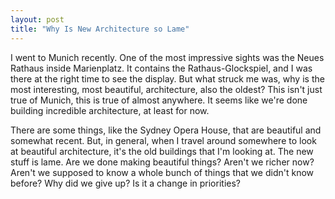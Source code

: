 ```yaml
---
layout: post
title: "Why Is New Architecture so Lame"
---
```


I went to Munich recently. One of the most impressive sights was the Neues Rathaus inside Marienplatz. It contains the Rathaus-Glockspiel, and I was there at the right time to see the display. But what struck me was, why is the most interesting, most beautiful, architecture, also the oldest? This isn't just true of Munich, this is true of almost anywhere. It seems like we're done building incredible architecture, at least for now.

There are some things, like the Sydney Opera House, that are beautiful and somewhat recent. But, in general, when I travel around somewhere to look at beautiful architecture, it's the old buildings that I'm looking at. The new stuff is lame. Are we done making beautiful things? Aren't we richer now? Aren't we supposed to know a whole bunch of things that we didn't know before? Why did we give up? Is it a change in priorities?

